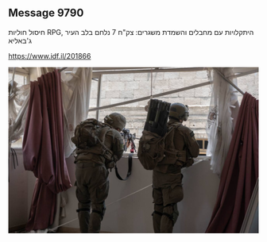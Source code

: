 ## Message 9790

חיסול חוליות RPG, היתקלויות עם מחבלים והשמדת משגרים: 
צק"ח 7 נלחם בלב העיר ג'באליא

https://www.idf.il/201866

![Photo](./9790/9790_photo.jpg)
